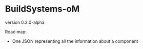 # BuildSystems-oM

version 0.2.0-alpha

Road map:
* One JSON representing all the information about a component
